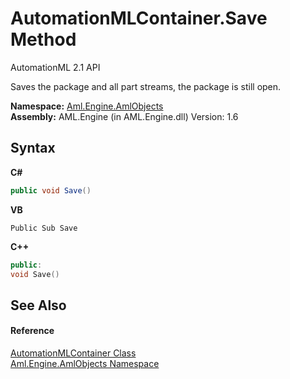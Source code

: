 # AutomationMLContainer.Save Method 
AutomationML 2.1 API 

Saves the package and all part streams, the package is still open.

**Namespace:**&nbsp;<a href="N_Aml_Engine_AmlObjects">Aml.Engine.AmlObjects</a><br />**Assembly:**&nbsp;AML.Engine (in AML.Engine.dll) Version: 1.6

## Syntax

**C#**<br />
``` C#
public void Save()
```

**VB**<br />
``` VB
Public Sub Save
```

**C++**<br />
``` C++
public:
void Save()
```


## See Also


#### Reference
<a href="T_Aml_Engine_AmlObjects_AutomationMLContainer">AutomationMLContainer Class</a><br /><a href="N_Aml_Engine_AmlObjects">Aml.Engine.AmlObjects Namespace</a><br />
